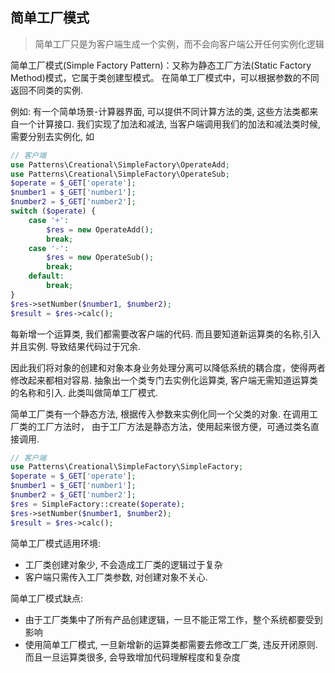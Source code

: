 ## 简单工厂模式

> 简单工厂只是为客户端生成一个实例，而不会向客户端公开任何实例化逻辑

简单工厂模式(Simple Factory Pattern)：又称为静态工厂方法(Static Factory Method)模式，它属于类创建型模式。
在简单工厂模式中，可以根据参数的不同返回不同类的实例.

例如: 有一个简单场景-计算器界面,
可以提供不同计算方法的类, 这些方法类都来自一个计算接口. 我们实现了加法和减法, 
当客户端调用我们的加法和减法类时候, 需要分别去实例化, 如
```php
// 客户端
use Patterns\Creational\SimpleFactory\OperateAdd;
use Patterns\Creational\SimpleFactory\OperateSub;
$operate = $_GET['operate'];
$number1 = $_GET['number1'];
$number2 = $_GET['number2'];
switch ($operate) {
    case '+':
        $res = new OperateAdd();
        break;
    case '-':
        $res = new OperateSub();
        break;
    default:
        break;    
}
$res->setNumber($number1, $number2);
$result = $res->calc();
```
每新增一个运算类, 我们都需要改客户端的代码. 而且要知道新运算类的名称,引入并且实例. 
导致结果代码过于冗余. 

因此我们将对象的创建和对象本身业务处理分离可以降低系统的耦合度，使得两者修改起来都相对容易. 
抽象出一个类专门去实例化运算类, 客户端无需知道运算类的名称和引入. 此类叫做简单工厂模式.

简单工厂类有一个静态方法, 根据传入参数来实例化同一个父类的对象. 在调用工厂类的工厂方法时，
由于工厂方法是静态方法，使用起来很方便，可通过类名直接调用.
```php
// 客户端
use Patterns\Creational\SimpleFactory\SimpleFactory;
$operate = $_GET['operate'];
$number1 = $_GET['number1'];
$number2 = $_GET['number2'];
$res = SimpleFactory::create($operate);
$res->setNumber($number1, $number2);
$result = $res->calc();
```

简单工厂模式适用环境:
- 工厂类创建对象少, 不会造成工厂类的逻辑过于复杂
- 客户端只需传入工厂类参数, 对创建对象不关心.


简单工厂模式缺点:
 - 由于工厂类集中了所有产品创建逻辑，一旦不能正常工作，整个系统都要受到影响
 - 使用简单工厂模式, 一旦新增新的运算类都需要去修改工厂类, 违反开闭原则. 
   而且一旦运算类很多, 会导致增加代码理解程度和复杂度
   
   